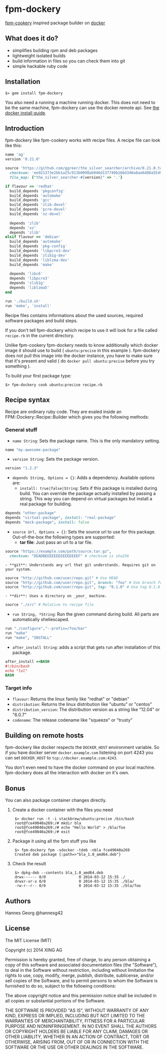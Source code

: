 fpm-dockery
======================

[fpm-cookery](https://github.com/bernd/fpm-cookery) inspired package builder on [docker](https://docker.io)

What does it do?
-----------------

- simplifies building rpm and deb packages
- lightweight isolated builds
- build information in files so you can check them into git
- simple hackable ruby code

Installation
-----------------

    $> gem install fpm-dockery

You also need a running a machine running docker. This does not need to be the same machine, fpm-dockery can 
use the docker remote api. See [the docker install guide](https://www.docker.io/gettingstarted/?#h_installation).

Introduction
---------------

fpm-dockery like fpm-cookery works with recipe files. A recipe file can look like this:

```ruby
name 'ag'
version '0.21.0'

source 'https://github.com/ggreer/the_silver_searcher/archive/0.21.0.tar.gz',
  checksum: 'ee921373e2bb1a25c913b0098ab946d137749b166d340a8ae6d88a554940a793',
  file_map: {"the_silver_searcher-#{version}" => '.'}

if flavour == 'redhat'
  build_depends 'pkgconfig'
  build_depends 'automake'
  build_depends 'gcc'
  build_depends 'zlib-devel'
  build_depends 'pcre-devel'
  build_depends 'xz-devel'
  
  depends 'zlib'
  depends 'xz'
  depends 'zlib'
elsif flavour == 'debian'
  build_depends 'automake'
  build_depends 'pkg-config'
  build_depends 'libpcre3-dev'
  build_depends 'zlib1g-dev'
  build_depends 'liblzma-dev'
  build_depends 'make'
  
  depends 'libc6'
  depends 'libpcre3'
  depends 'zlib1g'
  depends 'liblzma5'
end

run './build.sh'
run 'make', 'install'
```

Recipe files contains informations about the used sources, required software packages and build steps.

If you don't tell fpm-dockery which recipe to use it will look for a file called `recipe.rb` in the current directory.

Unlike fpm-cookery fpm-dockery needs to know additionally which docker image it should use to build ( `ubuntu:precise` in this example ). 
fpm-dockery does not pull this image into the docker instance, you have to make sure that it's present and valid ( do `docker pull ubuntu:precise` before you try something ).

To build your first package type:

    $> fpm-dockery cook ubuntu:precise recipe.rb


Recipe syntax
-------------------------

Recipe are ordinary ruby code. They are evaled inside an FPM::Dockery::Recipe::Builder which gives you the following methods:

### General stuff

- `name String`: Sets the package name. This is the only mandatory setting.

```ruby
name "my-awesome-package"
```

- `version String`: Sets the package version.

```ruby
version "1.2.3"
```

- `depends String, Options = {}`: Adds a dependency. Available options are:
    - `install: true|false|String`: Sets if this package is installed during build. You can override the package actually installed by passing a string. This way you can depend on virtual packages but install a real package for building.

```ruby
depends "other-package"
depends "virtual-package", install: "real-package"
depends "mock-package", install: false
```

- `source Url, Options = {}`: Sets the source url to use for this package. Out-of-the-box the following types are supported:
    - **tar file**: Just pass an url to a tar file.

```ruby
source "https://example.com/path/source.tar.gz",
  checksum: "DEADBEEEEEEEEEEEEEEEF" # checksum is sha256
```
    - **git**: Understands any url that git understands. Requires git on your system.

```ruby
source "http://github.com/user/repo.git" # Use HEAD
source "http://github.com/user/repo.git", branch: "foo" # Use branch foo
source "http://github.com/user/repo.git", tag: "0.1.0" # Use tag 0.1.0
```
    - **dir**: Uses a directory on _your_ machine.

```ruby
source "./src" # Relative to recipe file
```

- `run String, *String`: Run the given command during build. All parts are automatically shellescaped.

```ruby
run "./configure","--prefix=/foo/bar"
run "make"
run "make", "INSTALL"
```

- `after_install String`: adds a script that gets run after installation of this package.

```ruby
after_install <<BASH
#!/bin/bash
echo "lol"
BASH
```

### Target info

- `flavour`: Returns the linux family like "redhat" or "debian"
- `distribution`: Returns the linux distribution like "ubuntu" or "centos"
- `distribution_version`: The distribution version as a string like "12.04" or "6.0.7"
- `codename`: The release codename like "squeeze" or "trusty"

Building on remote hosts
-------------------------

fpm-dockery like docker respects the `DOCKER_HOST` environment variable. So if you have docker server `docker.example.com` listening on port 4243 you can set `DOCKER_HOST` to `tcp://docker.example.com:4243`.

You don't even need to have the docker command on your local machine. fpm-dockery does all the interaction with docker on it's own.

Bonus
-------------------------

You can also package container changes directly.

1. Create a docker container with the files you need

        $> docker run -t -i stackbrew/ubuntu:precise /bin/bash
        root@fce49040a269:/# mkdir bla
        root@fce49040a269:/# echo "Hello World" > /bla/foo
        root@fce49040a269:/# exit

2. Package it using all the fpm stuff you like

        $> fpm-dockery fpm -sdocker -tdeb -nbla fce49040a269
        Created deb package {:path=>"bla_1.0_amd64.deb"}

3. Check the result

        $> dpkg-deb --contents bla_1.0_amd64.deb
        drwx------ 0/0               0 2014-03-12 15:35 ./
        drwxr-xr-x 0/0               0 2014-03-12 15:35 ./bla/
        -rw-r--r-- 0/0               0 2014-03-12 15:35 ./bla/foo

Authors
------------------

Hannes Georg @hannesg42

License
-----------------

The MIT License (MIT)

Copyright (c) 2014 XING AG

Permission is hereby granted, free of charge, to any person obtaining a copy
of this software and associated documentation files (the "Software"), to deal
in the Software without restriction, including without limitation the rights
to use, copy, modify, merge, publish, distribute, sublicense, and/or sell
copies of the Software, and to permit persons to whom the Software is
furnished to do so, subject to the following conditions:

The above copyright notice and this permission notice shall be included in
all copies or substantial portions of the Software.

THE SOFTWARE IS PROVIDED "AS IS", WITHOUT WARRANTY OF ANY KIND, EXPRESS OR
IMPLIED, INCLUDING BUT NOT LIMITED TO THE WARRANTIES OF MERCHANTABILITY,
FITNESS FOR A PARTICULAR PURPOSE AND NONINFRINGEMENT. IN NO EVENT SHALL THE
AUTHORS OR COPYRIGHT HOLDERS BE LIABLE FOR ANY CLAIM, DAMAGES OR OTHER
LIABILITY, WHETHER IN AN ACTION OF CONTRACT, TORT OR OTHERWISE, ARISING FROM,
OUT OF OR IN CONNECTION WITH THE SOFTWARE OR THE USE OR OTHER DEALINGS IN
THE SOFTWARE.
